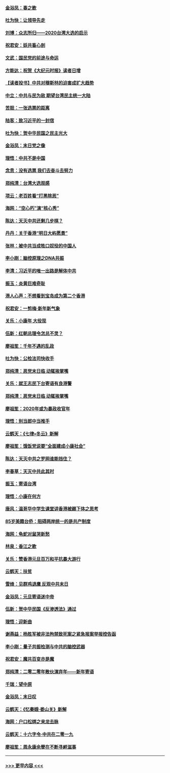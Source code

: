 #### [金浴凤：春之歌](../pages/nsc993/n11797687.md?t=01170202) 
#### [吐为快：让领导先走](../pages/nsc993/n11797512.md?t=01170202) 
#### [刘博：众志所归——2020台湾大选的启示](../pages/nsc993/n11796878.md?t=01170202) 
#### [祝君安：妖共畜心剖](../pages/nsc993/n11794273.md?t=01170202) 
#### [文武：国民党的前途与命运](../pages/nsc993/n11794198.md?t=01170202) 
#### [方能达：祝贺《大纪元时报》读者日增](../pages/nsc993/n11793807.md?t=01170202) 
#### [【读者投书】中共对穆斯林的迫害成扩大趋势](../pages/nsc993/n11791371.md?t=01170202) 
#### [中立：中共与民为敌 期望台湾民主统一大陆](../pages/nsc993/n11790392.md?t=01170202) 
#### [苦胆：一张选票的距离](../pages/nsc993/n11788914.md?t=01170202) 
#### [陆客：致习近平的一封信](../pages/nsc993/n11788867.md?t=01170202) 
#### [吐为快：贺中华民国之民主光大](../pages/nsc993/n11788618.md?t=01170202) 
#### [金浴凤：末日党之像](../pages/nsc993/n11787475.md?t=01170202) 
#### [理悟：中共不是中国](../pages/nsc993/n11787463.md?t=01170202) 
#### [念贲：没有选票  我们去奋斗去努力](../pages/nsc993/n11787398.md?t=01170202) 
#### [郑纯清：台湾大选观感](../pages/nsc993/n11786210.md?t=01170202) 
#### [项云：老百姓看“打黑除恶”](../pages/nsc993/n11785398.md?t=01170202) 
#### [海网：“空心朽”演“核心秀”](../pages/nsc993/n11783874.md?t=01170202) 
#### [陈达：天灭中共还剩几步棋？](../pages/nsc993/n11783719.md?t=01170202) 
#### [丹丹：关于香港“明日大屿愿景”](../pages/nsc993/n11783273.md?t=01170202) 
#### [张林：被中共当成牲口奴役的中国人](../pages/nsc993/n11782397.md?t=01170202) 
#### [李小刚：脑控原理之DNA共振](../pages/nsc993/n11780962.md?t=01170202) 
#### [李清：习近平的唯一出路是解体中共](../pages/nsc993/n11780866.md?t=01170202) 
#### [振玉：炎黄巨难奇耻](../pages/nsc993/n11779632.md?t=01170202) 
#### [港人心声：不想看到宝岛成为第二个香港](../pages/nsc993/n11778817.md?t=01170202) 
#### [祝君安：一剪梅‧新年新气象](../pages/nsc993/n11776340.md?t=01170202) 
#### [关乐：小康年 大役现](../pages/nsc993/n11774213.md?t=01170202) 
#### [伍新：红朝总理令怎总不灵？](../pages/nsc993/n11770813.md?t=01170202) 
#### [廖祖笙：千年不遇的乱政](../pages/nsc993/n11770373.md?t=01170202) 
#### [吐为快：公检法司快收手](../pages/nsc993/n11770359.md?t=01170202) 
#### [郑纯清：恶党末日临 动辄挨掌嘴](../pages/nsc993/n11769912.md?t=01170202) 
#### [关乐：就王志民下台寄语有良港警](../pages/nsc993/n11769903.md?t=01170202) 
#### [郑纯清：恶党末日临 动辄挨掌嘴](../pages/nsc993/n11769356.md?t=01170202) 
#### [廖祖笙：2020年或为暴政收官年](../pages/nsc993/n11768216.md?t=01170202) 
#### [理悟：别当郎中当推手](../pages/nsc993/n11768243.md?t=01170202) 
#### [云鹤天：《七律▪冬云》新解](../pages/nsc993/n11768204.md?t=01170202) 
#### [廖祖笙：饿饭党说要“全面建成小康社会”](../pages/nsc993/n11767482.md?t=01170202) 
#### [陈达：天灭中共之罗网谁能挡住？](../pages/nsc993/n11767465.md?t=01170202) 
#### [李春草：天灭中共此其时](../pages/nsc993/n11767452.md?t=01170202) 
#### [振玉：寄语台湾](../pages/nsc993/n11767432.md?t=01170202) 
#### [理悟：小康在何方](../pages/nsc993/n11767394.md?t=01170202) 
#### [唐风：温哥华中学生课堂讲香港被踢下体之思考](../pages/nsc993/n11766848.md?t=01170202) 
#### [85岁美籍台侨：阻碍两岸统一的是共产制度](../pages/nsc993/n11765043.md?t=01170202) 
#### [海网：龟蛇对鼠哭新愁](../pages/nsc993/n11764895.md?t=01170202) 
#### [林泉：香江之歌](../pages/nsc993/n11764415.md?t=01170202) 
#### [关乐：赞香港元旦百万和平抗暴大游行](../pages/nsc993/n11764382.md?t=01170202) 
#### [云鹤天：扶贫](../pages/nsc993/n11764245.md?t=01170202) 
#### [雪绮：见群鸡退鹰  反观中共末日](../pages/nsc993/n11762112.md?t=01170202) 
#### [金浴凤：元旦寄语迷中帝](../pages/nsc993/n11761788.md?t=01170202) 
#### [伍新：贺中华民国《反渗透法》通过](../pages/nsc993/n11761994.md?t=01170202) 
#### [理悟：迎新曲](../pages/nsc993/n11761152.md?t=01170202) 
#### [谢燕益：杨胜军被非法拘禁致死案之紧急报案举报控告函](../pages/nsc993/n11756134.md?t=01170202) 
#### [李小刚：量子共振检测与中共的脑控武器](../pages/nsc993/n11754518.md?t=01170202) 
#### [祝君安：魔共百变亦是魔](../pages/nsc993/n11754469.md?t=01170202) 
#### [郑纯清：二零二零年散伙演弃年——新年寄语](../pages/nsc993/n11754195.md?t=01170202) 
#### [千瑞：望中原](../pages/nsc993/n11754159.md?t=01170202) 
#### [金浴凤：末日叹](../pages/nsc993/n11752359.md?t=01170202) 
#### [云鹤天：《忆秦娥‧娄山关》新解](../pages/nsc993/n11752348.md?t=01170202) 
#### [海网：户口松绑之来龙去脉](../pages/nsc993/n11752328.md?t=01170202) 
#### [云鹤天：十六字令‧中共在二零一九](../pages/nsc993/n11752305.md?t=01170202) 
#### [廖祖笙：周永康余孽在不断寻衅滋事](../pages/nsc993/n11751013.md?t=01170202) 

----
#### [ >>> 更早内容 <<< ](../indexes/nsc993-earlier.md)
